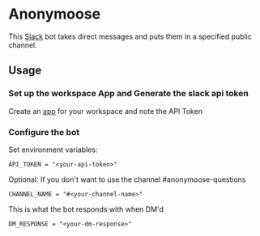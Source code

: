 # Anonymoose
This [Slack](https://slack.com/intl/en-gb/) bot takes direct messages and puts them in a specified public channel.

## Usage
### Set up the workspace App and Generate the slack api token
Create an [app](https://api.slack.com/apps) for your workspace and note the API Token

### Configure the bot

Set environment variables:

`API_TOKEN = "<your-api-token>"`</br>

Optional:
If you don't want to use the channel #anonymoose-questions

`CHANNEL_NAME = "#<your-channel-name>"`

This is what the bot responds with when DM'd

`DM_RESPONSE = "<your-dm-response>"`

